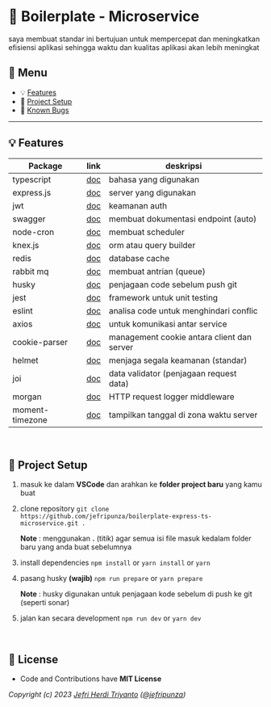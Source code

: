 # :rocket: Boilerplate - Microservice

saya membuat standar ini bertujuan untuk mempercepat dan meningkatkan efisiensi aplikasi sehingga waktu dan kualitas aplikasi akan lebih meningkat

## :paperclip: Menu

-   :bulb: [Features](#bulb-features)
-   :hammer: [Project Setup](#hammer-project-setup)
-   :bug: [Known Bugs](https://github.com/jefripunza/boilerplate-express-ts-microservice/issues)

---

## :bulb: Features

| Package         | link                                                                        | deskripsi                                  |
| --------------- | --------------------------------------------------------------------------- | ------------------------------------------ |
| typescript      | [doc](https://www.typescriptlang.org/ "Typescript Homepage")                | bahasa yang digunakan                      |
| express.js      | [doc](https://expressjs.com/ "Express.js Homepage")                         | server yang digunakan                      |
| jwt             | [doc](https://jwt.io/ "JSON Web Token Homepage")                            | keamanan auth                              |
| swagger         | [doc](https://swagger.io/ "Swagger Homepage")                               | membuat dokumentasi endpoint (auto)        |
| node-cron       | [doc](https://www.npmjs.com/package/node-cron "Node Cron Homepage")         | membuat scheduler                          |
| knex.js         | [doc](https://knexjs.org/ "Knex.js Homepage")                               | orm atau query builder                     |
| redis           | [doc](https://redis.io/ "Redis Homepage")                                   | database cache                             |
| rabbit mq       | [doc](https://www.rabbitmq.com/ "RabbitMQ Homepage")                        | membuat antrian (queue)                    |
| husky           | [doc](https://www.npmjs.com/package/husky "Husky Homepage")                 | penjagaan code sebelum push git            |
| jest            | [doc](https://jestjs.io/ "Jest Homepage")                                   | framework untuk unit testing               |
| eslint          | [doc](https://eslint.org/ "Eslint Homepage")                                | analisa code untuk menghindari conflic     |
| axios           | [doc](https://axios-http.com/docs/intro "Axios Homepage")                   | untuk komunikasi antar service             |
| cookie-parser   | [doc](https://www.npmjs.com/package/cookie-parser "Cookie Parser Homepage") | management cookie antara client dan server |
| helmet          | [doc](https://www.npmjs.com/package/helmet "Helmet Homepage")               | menjaga segala keamanan (standar)          |
| joi             | [doc](https://joi.dev/ "Joi Homepage")                                      | data validator (penjagaan request data)    |
| morgan          | [doc](https://www.npmjs.com/package/morgan "Morgan Homepage")               | HTTP request logger middleware             |
| moment-timezone | [doc](https://momentjs.com/timezone/ "Moment Timezone Homepage")            | tampilkan tanggal di zona waktu server     |

<br/>

## :hammer: Project Setup

1. masuk ke dalam **VSCode** dan arahkan ke **folder project baru** yang kamu buat
2. clone repository `git clone https://github.com/jefripunza/boilerplate-express-ts-microservice.git .`

    **Note** : menggunakan **.** (titik) agar semua isi file masuk kedalam folder baru yang anda buat sebelumnya

3. install dependencies `npm install` or `yarn install` or `yarn`
4. pasang husky **(wajib)** `npm run prepare` or `yarn prepare`

    **Note** : husky digunakan untuk penjagaan kode sebelum di push ke git (seperti sonar)

5. jalan kan secara development `npm run dev` or `yarn dev`

<br/>

## 💫 License

-   Code and Contributions have **MIT License**

_Copyright (c) 2023 [Jefri Herdi Triyanto](http://github.com/jefripunza "My Github") ([@jefripunza](https://instagram.com/jefripunza "My Instagram"))_
